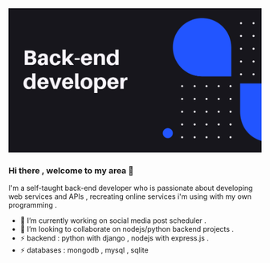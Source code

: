 <img src="/b.png">

### Hi there , welcome to my area 👋
I'm a self-taught back-end developer who is passionate about developing web services and APIs , recreating online services i'm using with my own programming . 

- 🔭 I’m currently working on social media post scheduler .
- 👯 I’m looking to collaborate on nodejs/python backend projects .
- ⚡ backend : python with django , nodejs with express.js .
- ⚡ databases : mongodb , mysql , sqlite
